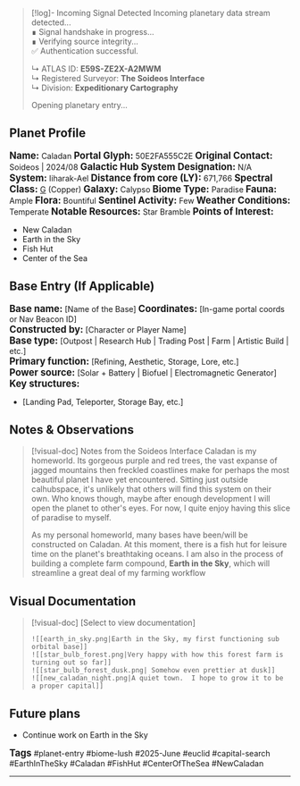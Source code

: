 > [!log]- Incoming Signal Detected
> Incoming planetary data stream detected...  
> ∎ Signal handshake in progress...  
> ∎ Verifying source integrity...  
> ✅ Authentication successful.  
>  
> ↳ ATLAS ID: **E59S-ZE2X-A2MWM**  
> ↳ Registered Surveyor: **The Soideos Interface**  
> ↳ Division: **Expeditionary Cartography**  
>  
> Opening planetary entry...

##  Planet Profile
<big>**Name:**</big> Caladan
<big>**Portal Glyph:**</big> <span class="glyphs">50E2FA555C2E</span>
<big>**Original Contact:**</big> Soideos | <span class="nms-alphabet">2024/08</span>
<big>**Galactic Hub System Designation:**</big> N/A
<big>**System:**</big> Iiharak-Ael
<big>**Distance from core (LY):**</big>  671,766
<big>**Spectral Class:**</big> [G](https://nomanssky.fandom.com/wiki/Spectral_class) (Copper)
<big>**Galaxy:**</big> Calypso
<big>**Biome Type:**</big> Paradise
<big>**Fauna:**</big> Ample
<big>**Flora:**</big> Bountiful
<big>**Sentinel Activity:**</big> Few
<big>**Weather Conditions:**</big> Temperate
<big>**Notable Resources:**</big> Star Bramble
<big>**Points of Interest:**</big>  
- New Caladan
- Earth in the Sky
- Fish Hut
- Center of the Sea

## Base Entry (If Applicable)
<big>**Base name:**</big> [Name of the Base]
<big>**Coordinates:**</big> [In-game portal coords or Nav Beacon ID]  
<big>**Constructed by:**</big> [Character or Player Name]  
<big>**Base type:**</big> [Outpost | Research Hub | Trading Post | Farm | Artistic Build | etc.]  
<big>**Primary function:**</big> [Refining, Aesthetic, Storage, Lore, etc.]  
<big>**Power source:**</big> [Solar + Battery | Biofuel | Electromagnetic Generator]  
<big>**Key structures:**</big> 
- [Landing Pad, Teleporter, Storage Bay, etc.]

## Notes & Observations
> [!visual-doc] Notes from the Soideos Interface
> Caladan is my homeworld.  Its gorgeous purple and red trees, the vast expanse of jagged mountains then freckled coastlines make for perhaps the most beautiful planet I have yet encountered.  Sitting just outside calhubspace, it's unlikely that others will find this system on their own.  Who knows though, maybe after enough development I will open the planet to other's eyes.  For now, I quite enjoy having this slice of paradise to myself.
> 
> As my personal homeworld, many bases have been/will be constructed on Caladan.  At this moment, there is a fish hut for leisure time on the planet's breathtaking oceans.  I am also in the process of building a complete farm compound, **Earth in the Sky**, which will streamline a great deal of my farming workflow
## Visual Documentation
> [!visual-doc] [Select to view documentation]
> ```media-slider
> ![[earth_in_sky.png|Earth in the Sky, my first functioning sub orbital base]]
> ![[star_bulb_forest.png|Very happy with how this forest farm is turning out so far]]
> ![[star_bulb_forest_dusk.png| Somehow even prettier at dusk]]
> ![[new_caladan_night.png|A quiet town.  I hope to grow it to be a proper capital]]
> ```

## Future plans
- Continue work on Earth in the Sky


<big>**Tags**</big>
#planet-entry  #biome-lush #2025-June #euclid #capital-search #EarthInTheSky #Caladan #FishHut #CenterOfTheSea #NewCaladan

---